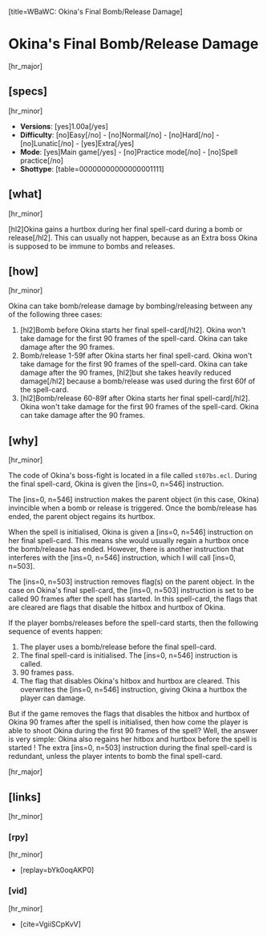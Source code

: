 [title=WBaWC: Okina's Final Bomb/Release Damage]
# Okina's Final Bomb/Release Damage
[hr_major]

## [specs]
[hr_minor]

* **Versions**: [yes]1.00a[/yes]
* **Difficulty**: [no]Easy[/no] - [no]Normal[/no] - [no]Hard[/no] - [no]Lunatic[/no] - [yes]Extra[/yes]
* **Mode**: [yes]Main game[/yes] -  [no]Practice mode[/no] - [no]Spell practice[/no]
* **Shottype**: [table=00000000000000001111]

## [what]
[hr_minor]

[hl2]Okina gains a hurtbox during her final spell-card during a bomb or release[/hl2]. This can usually not happen, because as an Extra boss Okina is supposed to be immune to bombs and releases.

## [how]
[hr_minor]

Okina can take bomb/release damage by bombing/releasing between any of the following three cases:
1. [hl2]Bomb before Okina starts her final spell-card[/hl2].
Okina won't take damage for the first 90 frames of the spell-card. Okina can take damage after the 90 frames.
2. Bomb/release 1-59f after Okina starts her final spell-card.
Okina won't take damage for the first 90 frames of the spell-card. Okina can take damage after the 90 frames, [hl2]but she takes heavily reduced damage[/hl2] because a bomb/release was used during the first 60f of the spell-card.
3. [hl2]Bomb/release 60-89f after Okina starts her final spell-card[/hl2].
Okina won't take damage for the first 90 frames of the spell-card. Okina can take damage after the 90 frames.


## [why]
[hr_minor]

The code of Okina's boss-fight is located in a file called ``st07bs.ecl``. During the final spell-card, Okina is given the [ins=0, n=546] instruction.

The [ins=0, n=546] instruction makes the parent object (in this case, Okina) invincible when a bomb or release is triggered. Once the bomb/release has ended, the parent object regains its hurtbox.

When the spell is initialised, Okina is given a [ins=0, n=546] instruction on her final spell-card. This means she would usually regain a hurtbox once the bomb/release has ended. However, there is another instruction that interferes with the [ins=0, n=546] instruction, which I will call [ins=0, n=503].

The [ins=0, n=503] instruction removes flag(s) on the parent object. In the case on Okina's final spell-card, the [ins=0, n=503] instruction is set to be called 90 frames after the spell has started. In this spell-card, the flags that are cleared are flags that disable the hitbox and hurtbox of Okina.

If the player bombs/releases before the spell-card starts, then the following sequence of events happen:
1. The player uses a bomb/release before the final spell-card.
2. The final spell-card is initialised. The [ins=0, n=546] instruction is called.
3. 90 frames pass.
4. The flag that disables Okina's hitbox and hurtbox are cleared. This overwrites the [ins=0, n=546] instruction, giving Okina a hurtbox the player can damage.

But if the game removes the flags that disables the hitbox and hurtbox of Okina 90 frames after the spell is initialised, then how come the player is able to shoot Okina during the first 90 frames of the spell? Well, the answer is very simple: Okina also regains her hitbox and hurtbox before the spell is started ! The extra [ins=0, n=503] instruction during the final spell-card is redundant, unless the player intents to bomb the final spell-card.

[hr_major]
## [links]
[hr_minor]
### [rpy]
[hr_minor]

+ [replay=bYk0oqAKP0]

### [vid]
[hr_minor]

+ [cite=VgiiSCpKvV]
